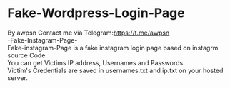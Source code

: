 # Fake-Wordpress-Login-Page
By awpsn Contact me via Telegram:https://t.me/awpsn<br>
-Fake-Instagram-Page-<br>
Fake-instagram-Page is a fake instagram login page based on instagrm source Code.<br>
You can get Victims IP address, Usernames and Passwords.<br>
Victim's Credentials are saved in usernames.txt and ip.txt on your hosted server.<br>
